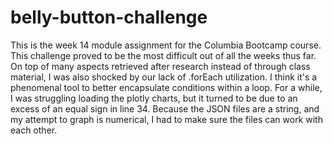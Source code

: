 # belly-button-challenge
This is the week 14 module assignment for the Columbia Bootcamp course.
This challenge proved to be the most difficult out of all the weeks thus far. On top of many aspects retrieved after research instead of through class material, I was also shocked by our lack of .forEach utilization. I think it's a phenomenal tool to better encapsulate conditions within a loop. For a while, I was struggling loading the plotly charts, but it turned to be due to an excess of an equal sign in line 34. Because the JSON files are a string, and my attempt to graph is numerical, I had to make sure the files can work with each other. 

